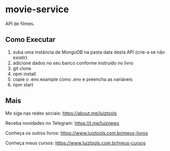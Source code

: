 # movie-service
API de filmes.

## Como Executar

1. suba uma instância de MongoDB na pasta data desta API (crie-a se não existir)
2. adicione dados no seu banco conforme instruído no livro
3. git clone
4. npm install
5. copie o .env.example como .env e preencha as variáveis
6. npm start

## Mais

Me siga nas redes sociais: https://about.me/luiztools

Receba novidades no Telegram: https://t.me/luiznews

Conheça os outros livros: https://www.luiztools.com.br/meus-livros

Conheça meus cursos: https://www.luiztools.com.br/meus-cursos